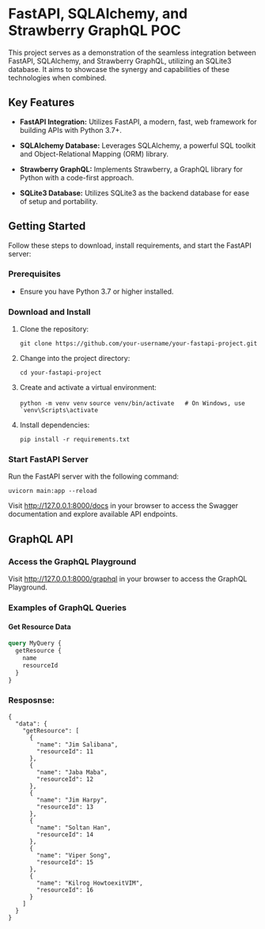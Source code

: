 # FastAPI, SQLAlchemy, and Strawberry GraphQL POC

This project serves as a demonstration of the seamless integration between FastAPI, SQLAlchemy, and Strawberry GraphQL, utilizing an SQLite3 database. It aims to showcase the synergy and capabilities of these technologies when combined.

## Key Features

- **FastAPI Integration:** Utilizes FastAPI, a modern, fast, web framework for building APIs with Python 3.7+.

- **SQLAlchemy Database:** Leverages SQLAlchemy, a powerful SQL toolkit and Object-Relational Mapping (ORM) library.

- **Strawberry GraphQL:** Implements Strawberry, a GraphQL library for Python with a code-first approach.

- **SQLite3 Database:** Utilizes SQLite3 as the backend database for ease of setup and portability.

## Getting Started

Follow these steps to download, install requirements, and start the FastAPI server:

### Prerequisites

- Ensure you have Python 3.7 or higher installed.

### Download and Install

1. Clone the repository:

   ```git clone https://github.com/your-username/your-fastapi-project.git```

2. Change into the project directory:

   ```cd your-fastapi-project```

3. Create and activate a virtual environment:

   ```python -m venv venv```
   ```source venv/bin/activate   # On Windows, use `venv\Scripts\activate```

4. Install dependencies:

   ```pip install -r requirements.txt```

### Start FastAPI Server

Run the FastAPI server with the following command:

   ```uvicorn main:app --reload```

Visit http://127.0.0.1:8000/docs in your browser to access the Swagger documentation and explore available API endpoints.

## GraphQL API

### Access the GraphQL Playground

Visit http://127.0.0.1:8000/graphql in your browser to access the GraphQL Playground.

### Examples of GraphQL Queries

#### Get Resource Data

```graphql
query MyQuery {
  getResource {
    name
    resourceId
  }
}
```
### Resposnse:

```
{
  "data": {
    "getResource": [
      {
        "name": "Jim Salibana",
        "resourceId": 11
      },
      {
        "name": "Jaba Maba",
        "resourceId": 12
      },
      {
        "name": "Jim Harpy",
        "resourceId": 13
      },
      {
        "name": "Soltan Han",
        "resourceId": 14
      },
      {
        "name": "Viper Song",
        "resourceId": 15
      },
      {
        "name": "Kilrog HowtoexitVIM",
        "resourceId": 16
      }
    ]
  }
}
```
